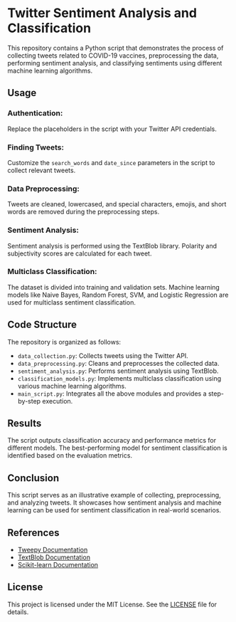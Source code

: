 # Twitter Sentiment Analysis and Classification

This repository contains a Python script that demonstrates the process of collecting tweets related to COVID-19 vaccines, preprocessing the data, performing sentiment analysis, and classifying sentiments using different machine learning algorithms.

## Usage

### Authentication:

Replace the placeholders in the script with your Twitter API credentials.

### Finding Tweets:

Customize the `search_words` and `date_since` parameters in the script to collect relevant tweets.

### Data Preprocessing:

Tweets are cleaned, lowercased, and special characters, emojis, and short words are removed during the preprocessing steps.

### Sentiment Analysis:

Sentiment analysis is performed using the TextBlob library. Polarity and subjectivity scores are calculated for each tweet.

### Multiclass Classification:

The dataset is divided into training and validation sets.
Machine learning models like Naive Bayes, Random Forest, SVM, and Logistic Regression are used for multiclass sentiment classification.

## Code Structure

The repository is organized as follows:

- `data_collection.py`: Collects tweets using the Twitter API.
- `data_preprocessing.py`: Cleans and preprocesses the collected data.
- `sentiment_analysis.py`: Performs sentiment analysis using TextBlob.
- `classification_models.py`: Implements multiclass classification using various machine learning algorithms.
- `main_script.py`: Integrates all the above modules and provides a step-by-step execution.

## Results

The script outputs classification accuracy and performance metrics for different models.
The best-performing model for sentiment classification is identified based on the evaluation metrics.

## Conclusion

This script serves as an illustrative example of collecting, preprocessing, and analyzing tweets. It showcases how sentiment analysis and machine learning can be used for sentiment classification in real-world scenarios.

## References

- [Tweepy Documentation](http://docs.tweepy.org/en/latest/)
- [TextBlob Documentation](https://textblob.readthedocs.io/en/dev/)
- [Scikit-learn Documentation](https://scikit-learn.org/stable/documentation.html)

## License

This project is licensed under the MIT License. See the [LICENSE](LICENSE) file for details.
